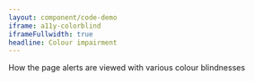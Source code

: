 ```yaml
---
layout: component/code-demo
iframe: a11y-colorblind
iframeFullwidth: true
headline: Colour impairment
---
```



How the page alerts are viewed with various colour blindnesses
